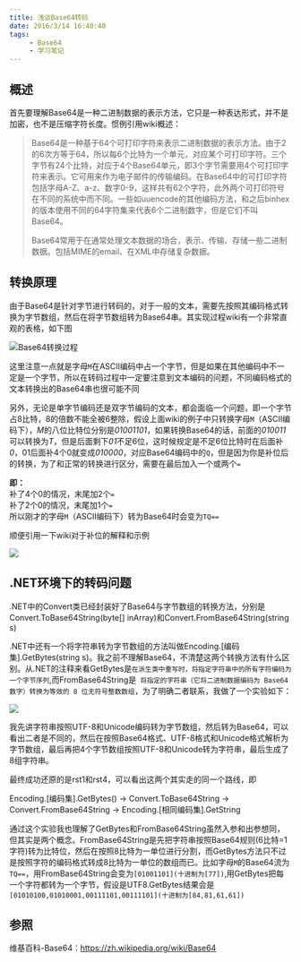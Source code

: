 ```yaml
---
title: 浅谈Base64转码
date: 2016/3/14 16:40:40 
tags: 
     - Base64
     - 学习笔记
---
```

## 概述
首先要理解Base64是一种二进制数据的表示方法，它只是一种表达形式，并不是加密，也不是压缩字符长度。惯例引用wiki概述：
>Base64是一种基于64个可打印字符来表示二进制数据的表示方法。由于2的6次方等于64，所以每6个比特为一个单元，对应某个可打印字符。三个字节有24个比特，对应于4个Base64单元，即3个字节需要用4个可打印字符来表示。它可用来作为电子邮件的传输编码。在Base64中的可打印字符包括字母A-Z、a-z、数字0-9，这样共有62个字符，此外两个可打印符号在不同的系统中而不同。一些如uuencode的其他编码方法，和之后binhex的版本使用不同的64字符集来代表6个二进制数字，但是它们不叫Base64。
>
>Base64常用于在通常处理文本数据的场合，表示、传输、存储一些二进制数据。包括MIME的email、在XML中存储复杂数据。

<!-- more -->
## 转换原理
由于Base64是针对字节进行转码的，对于一般的文本，需要先按照其编码格式转换为字节数组，然后在将字节数组转为Base64串。其实现过程wiki有一个非常直观的表格，如下图

![](http://7xr9ql.com1.z0.glb.clouddn.com/QQ%E6%88%AA%E5%9B%BE20160314135213.png "Base64转换过程")

这里注意一点就是字母`M`在ASCII编码中占一个字节，但是如果在其他编码中不一定是一个字节，所以在转码过程中一定要注意到文本编码的问题，不同编码格式的文本转换出的Base64串也很可能不同

另外，无论是单字节编码还是双字节编码的文本，都会面临一个问题，即一个字节占8比特，8的倍数不能全被6整除，假设上面wiki的例子中只转换字母`M`（ASCII编码下），*M*的八位比特位分别是*01001101*，如果转换Base64的话，前面的*010011*可以转换为*T*，但是后面剩下*01*不足6位，这时候规定是不足6位比特时在后面补*0*，01后面补4个0就变成*010000*，对应Base64编码中的`Q`，但是因为你是补位后的转换，为了和正常的转换进行区分，需要在最后加入一个或两个`=`

**即：**  
补了4个0的情况，末尾加2个`=`   
补了2个0的情况，末尾加1个`=`  
所以刚才的字母`M`（ASCII编码下）转为Base64时会变为`TQ==` 

顺便引用一下wiki对于补位的解释和示例

![](http://7xr9ql.com1.z0.glb.clouddn.com/QQ%E6%88%AA%E5%9B%BE20160314143830.png)

## .NET环境下的转码问题
.NET中的Convert类已经封装好了Base64与字节数组的转换方法，分别是
Convert.ToBase64String(byte[] inArray)和Convert.FromBase64String(string s)

.NET中还有一个将字符串转为字节数组的方法叫做Encoding.[编码集].GetBytes(string s)。我之前不理解Base64，不清楚这两个转换方法有什么区别。从.NET的注释来看GetBytes是`在派生类中重写时，将指定字符串中的所有字符编码为一个字节序列`,而FromBase64String是` 将指定的字符串（它将二进制数据编码为 Base64 数字）转换为等效的 8 位无符号整数数组`，为了明确二者联系，我做了一个实验如下：

![](http://7xr9ql.com1.z0.glb.clouddn.com/QQ%E6%88%AA%E5%9B%BE20160314105920.png)

我先讲字符串按照UTF-8和Unicode编码转为字节数组，然后转为Base64，可以看出二者是不同的，然后在按照Base64格式、UTF-8格式和Unicode格式解析为字节数组，最后再把4个字节数组按照UTF-8和Unicode转为字符串，最后生成了8组字符串。

最终成功还原的是rst1和rst4，可以看出这两个其实走的同一个路线，即

Encoding.[编码集].GetBytes() -> Convert.ToBase64String -> Convert.FromBase64String -> Encoding.[相同编码集].GetString

通过这个实验我也理解了GetBytes和FromBase64String虽然入参和出参想同，但其实是两个概念。FromBase64String是先把字符串按照Base64规则(6比特=1字符)转为比特位，然后在按照8比特为一单位进行分割，而GetBytes方法只不过是按照字符的编码格式转成8比特为一单位的数组而已。比如字母`M`的Base64流为`TQ==`，用FromBase64String会变为`[01001101](十进制为[77])`,用GetBytes把每一个字符都转为一个字节，假设是UTF8.GetBytes结果会是`[01010100,01010001,00111101,00111101](十进制为[84,81,61,61])`

## 参照
维基百科-Base64：<https://zh.wikipedia.org/wiki/Base64>






